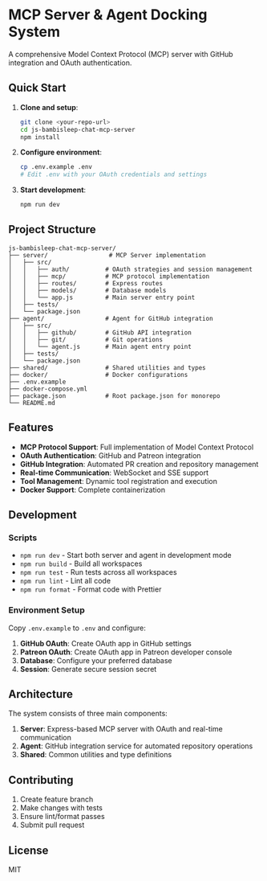 # MCP Server & Agent Docking System

A comprehensive Model Context Protocol (MCP) server with GitHub integration and OAuth authentication.

## Quick Start

1. **Clone and setup**:

   ```bash
   git clone <your-repo-url>
   cd js-bambisleep-chat-mcp-server
   npm install
   ```

2. **Configure environment**:

   ```bash
   cp .env.example .env
   # Edit .env with your OAuth credentials and settings
   ```

3. **Start development**:

   ```bash
   npm run dev
   ```

## Project Structure

```
js-bambisleep-chat-mcp-server/
├── server/                 # MCP Server implementation
│   ├── src/
│   │   ├── auth/          # OAuth strategies and session management
│   │   ├── mcp/           # MCP protocol implementation
│   │   ├── routes/        # Express routes
│   │   ├── models/        # Database models
│   │   └── app.js         # Main server entry point
│   ├── tests/
│   └── package.json
├── agent/                 # Agent for GitHub integration
│   ├── src/
│   │   ├── github/        # GitHub API integration
│   │   ├── git/           # Git operations
│   │   └── agent.js       # Main agent entry point
│   ├── tests/
│   └── package.json
├── shared/                # Shared utilities and types
├── docker/                # Docker configurations
├── .env.example
├── docker-compose.yml
├── package.json           # Root package.json for monorepo
└── README.md
```

## Features

- **MCP Protocol Support**: Full implementation of Model Context Protocol
- **OAuth Authentication**: GitHub and Patreon integration
- **GitHub Integration**: Automated PR creation and repository management
- **Real-time Communication**: WebSocket and SSE support
- **Tool Management**: Dynamic tool registration and execution
- **Docker Support**: Complete containerization

## Development

### Scripts

- `npm run dev` - Start both server and agent in development mode
- `npm run build` - Build all workspaces
- `npm run test` - Run tests across all workspaces
- `npm run lint` - Lint all code
- `npm run format` - Format code with Prettier

### Environment Setup

Copy `.env.example` to `.env` and configure:

1. **GitHub OAuth**: Create OAuth app in GitHub settings
2. **Patreon OAuth**: Create OAuth app in Patreon developer console
3. **Database**: Configure your preferred database
4. **Session**: Generate secure session secret

## Architecture

The system consists of three main components:

1. **Server**: Express-based MCP server with OAuth and real-time communication
2. **Agent**: GitHub integration service for automated repository operations
3. **Shared**: Common utilities and type definitions

## Contributing

1. Create feature branch
2. Make changes with tests
3. Ensure lint/format passes
4. Submit pull request

## License

MIT
